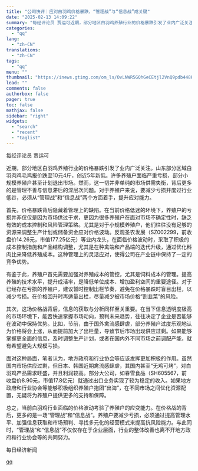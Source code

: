 ```yaml
---
title: "公司快评｜应对白羽鸡价格暴跌，“管理战”与“信息战”成关键"
date: "2025-02-13 14:09:22"
summary: "每经评论员 贾运可近期，部分地区白羽鸡养殖行业的价格暴跌引发了业内广泛关注。山东部分区域白羽肉鸡毛鸡..."
categories:
  - "qq"
lang:
  - "zh-CN"
translations:
  - "zh-CN"
tags:
  - "qq"
menu: ""
thumbnail: "https://inews.gtimg.com/om_ls/OvLNWR5GQhGeCEtjl2VnQ9pdb448KMpolWERMufNTR6C4AA_640360/0"
lead: ""
comments: false
authorbox: false
pager: true
toc: false
mathjax: false
sidebar: "right"
widgets:
  - "search"
  - "recent"
  - "taglist"
---
```


每经评论员 贾运可

近期，部分地区白羽鸡养殖行业的价格暴跌引发了业内广泛关注。山东部分区域白羽肉鸡毛鸡报价跌至10元4斤，创近5年新低。许多养殖户面临严重亏损，部分小规模养殖户甚至计划退出市场。然而，这一切并非单纯的市场供需失衡，背后更多的是管理不善与信息滞后的深层次问题。对于养殖户来说，要减少亏损并度过行业低谷，必须从“管理战”和“信息战”两个方面着手，提升应对能力。

首先，价格暴跌背后隐藏着管理上的缺陷。在当前价格低迷的环境下，养殖户的亏损并非仅仅是因为市场供过于求，更因为很多养殖户在面对市场不确定性时，缺乏有效的成本控制和风险管理策略。尤其是对于小规模养殖户，他们往往没有足够的资源来调整生产计划或储备资金应对价格波动。反观圣农发展（SZ002299，前收盘价14.26元，市值177.25亿元）等业内龙头，在面临价格波动时，采取了积极的成本控制措施和产品结构调整，尤其是在种禽端和产品端的迭代升级，通过优化料肉比来降低养殖成本。这种管理上的灵活应对，使得公司在产业链中保持了一定的竞争优势。

有鉴于此，养殖户首先需要加强对养殖成本的管控，尤其是饲料成本的管理。提高养殖的技术水平，提升成活率，是降低单位成本、增加盈利空间的重要途径。对于已经存在亏损的养殖户，建议暂时控制出栏节奏，避免在价格暴跌时盲目出栏，以减少亏损。在价格回升时再适量出栏，尽量减少被市场价格“割韭菜”的风险。

其次，这场价格战背后，信息的获取与分析同样至关重要。在当下信息透明度极高的市场环境下，能否快速掌握市场动向，预判未来趋势，往往决定了企业是否能够在波动中保持优势。比如，节前，由于国外禽流感肆虐，部分养殖户过度乐观地认为价格将会上涨，从而提前加大了出栏量，导致节后市场出现供应过剩。如果能够掌握更全面的信息，及时调整生产计划，或者在国内外不同市场之前调配产能，就有希望避免大规模亏损。

面对这种局面，笔者认为，地方政府和行业协会等应该发挥更加积极的作用。虽然国内市场供应过剩，但日本、韩国近期禽流感肆虐，其国内甚至“无鸡可烤”，对白羽鸡产品需求旺盛，并且利润较高。部分大公司，如春雪食品（SH605567，前收盘价8.90元，市值17.8亿元）就通过出口业务实现了较为稳定的收入。如果地方政府和行业协会等能够积极组织养殖户抱团“出海”，在不同市场之间优化资源配置，无疑将为养殖户提供更多的支持和保障。

总之，当前白羽鸡行业面临的价格波动考验了养殖户的应变能力。在价格战的背后，更多的是一场“管理战”和“信息战”。养殖户要减少亏损，必须通过提高管理水平、加强信息获取和市场预判、寻找多元化的经营模式来提高抗风险能力。与此同时，“管理战”和“信息战”不仅仅存在于企业层面，行业的整体改善也离不开地方政府和行业协会等的共同努力。

  

每日经济新闻

[qq](https://new.qq.com/rain/a/20250213A04J4D00)
